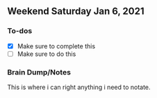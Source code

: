 ## Weekend Saturday Jan 6, 2021
### To-dos
- [x] Make sure to complete this
- [ ] Make sure to do this

### Brain Dump/Notes

This is where i can right anything i need to notate.